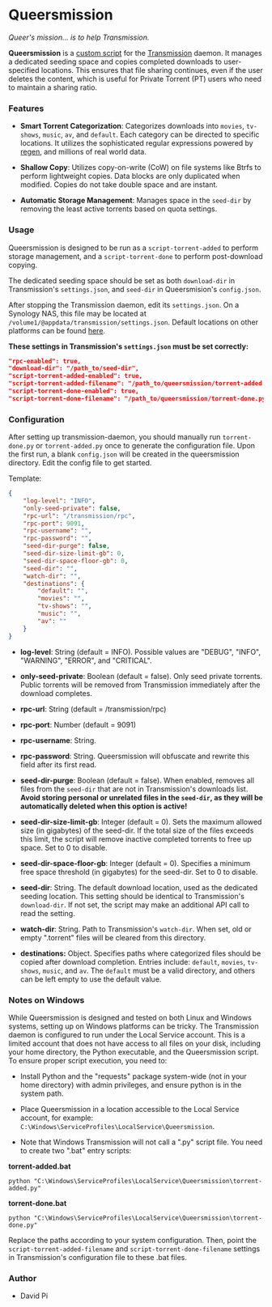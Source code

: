 # Queersmission

*Queer's mission... is to help Transmission.*

**Queersmission** is a [custom script](https://github.com/transmission/transmission/blob/main/docs/Scripts.md) for the [Transmission](https://transmissionbt.com/) daemon. It manages a dedicated seeding space and copies completed downloads to user-specified locations. This ensures that file sharing continues, even if the user deletes the content, which is useful for Private Torrent (PT) users who need to maintain a sharing ratio.

### Features

- **Smart Torrent Categorization**: Categorizes downloads into `movies`, `tv-shows`, `music`, `av`, and `default`. Each category can be directed to specific locations. It utilizes the sophisticated regular expressions powered by [regen](https://github.com/libertypi/regen), and millions of real world data.

- **Shallow Copy**: Utilizes copy-on-write (CoW) on file systems like Btrfs to perform lightweight copies. Data blocks are only duplicated when modified. Copies do not take double space and are instant.

- **Automatic Storage Management**: Manages space in the `seed-dir` by removing the least active torrents based on quota settings.

### Usage

Queersmission is designed to be run as a `script-torrent-added` to perform storage management, and a `script-torrent-done` to perform post-download copying.

The dedicated seeding space should be set as both `download-dir` in Transmission's `settings.json`, and `seed-dir` in Queersmision's `config.json`.

After stopping the Transmission daemon, edit its `settings.json`. On a Synology NAS, this file may be located at `/volume1/@appdata/transmission/settings.json`. Default locations on other platforms can be found [here](https://github.com/transmission/transmission/blob/main/docs/Configuration-Files.md). 

**These settings in Transmission's `settings.json` must be set correctly:**

```json
"rpc-enabled": true,
"download-dir": "/path_to/seed-dir",
"script-torrent-added-enabled": true,
"script-torrent-added-filename": "/path_to/queersmission/torrent-added.py",
"script-torrent-done-enabled": true,
"script-torrent-done-filename": "/path_to/queersmission/torrent-done.py",
```

### Configuration

After setting up transmission-daemon, you should manually run `torrent-done.py` or `torrent-added.py` once to generate the configuration file. Upon the first run, a blank `config.json` will be created in the queersmission directory. Edit the config file to get started.

Template:

```json
{
    "log-level": "INFO",
    "only-seed-private": false,
    "rpc-url": "/transmission/rpc",
    "rpc-port": 9091,
    "rpc-username": "",
    "rpc-password": "",
    "seed-dir-purge": false,
    "seed-dir-size-limit-gb": 0,
    "seed-dir-space-floor-gb": 0,
    "seed-dir": "",
    "watch-dir": "",
    "destinations": {
        "default": "",
        "movies": "",
        "tv-shows": "",
        "music": "",
        "av": ""
    }
}
```

- **log-level**: String (default = INFO). Possible values are "DEBUG", "INFO", "WARNING", "ERROR", and "CRITICAL".

- **only-seed-private**: Boolean (default = false). Only seed private torrents. Public torrents will be removed from Transmission immediately after the download completes.

- **rpc-url**: String (default = /transmission/rpc)

- **rpc-port**: Number (default = 9091)

- **rpc-username**: String.

- **rpc-password**: String. Queersmission will obfuscate and rewrite this field after its first read.

- **seed-dir-purge**: Boolean (default = false). When enabled, removes all files from the `seed-dir` that are not in Transmission's downloads list. **Avoid storing personal or unrelated files in the `seed-dir`, as they will be automatically deleted when this option is active!**

- **seed-dir-size-limit-gb**: Integer (default = 0). Sets the maximum allowed size (in gigabytes) of the seed-dir. If the total size of the files exceeds this limit, the script will remove inactive completed torrents to free up space. Set to 0 to disable.

- **seed-dir-space-floor-gb**: Integer (default = 0). Specifies a minimum free space threshold (in gigabytes) for the seed-dir. Set to 0 to disable.

- **seed-dir**: String. The default download location, used as the dedicated seeding location. This setting should be identical to Transmission's `download-dir`. If not set, the script may make an additional API call to read the setting.

- **watch-dir**: String. Path to Transmission's `watch-dir`. When set, old or empty ".torrent" files will be cleared from this directory.

- **destinations:** Object. Specifies paths where categorized files should be copied after download completion. Entries include: `default`, `movies`, `tv-shows`, `music`, and `av`. The `default` must be a valid directory, and others can be left empty to use the default value.

### Notes on Windows

While Queersmission is designed and tested on both Linux and Windows systems, setting up on Windows platforms can be tricky. The Transmission daemon is configured to run under the Local Service account. This is a limited account that does not have access to all files on your disk, including your home directory, the Python executable, and the Queersmission script. To ensure proper script execution, you need to:

- Install Python and the "requests" package system-wide (not in your home directory) with admin privileges, and ensure python is in the system path.

- Place Queersmission in a location accessible to the Local Service account, for example: `C:\Windows\ServiceProfiles\LocalService\Queersmission`.

- Note that Windows Transmission will not call a ".py" script file. You need to create two ".bat" entry scripts:

**torrent-added.bat**
```batch
python "C:\Windows\ServiceProfiles\LocalService\Queersmission\torrent-added.py"
```

**torrent-done.bat**
```batch
python "C:\Windows\ServiceProfiles\LocalService\Queersmission\torrent-done.py"
```

Replace the paths according to your system configuration. Then, point the `script-torrent-added-filename` and `script-torrent-done-filename` settings in Transmission's configuration file to these .bat files.

### Author

- David Pi
